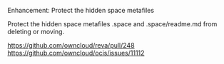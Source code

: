 Enhancement: Protect the hidden space metafiles

Protect the hidden space metafiles .space and .space/readme.md from deleting or moving.

https://github.com/owncloud/reva/pull/248
https://github.com/owncloud/ocis/issues/11112
